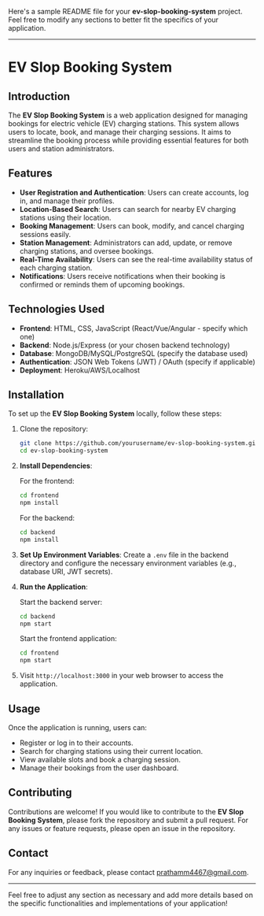 Here's a sample README file for your **ev-slop-booking-system** project. Feel free to modify any sections to better fit the specifics of your application.

---

# EV Slop Booking System

## Introduction

The **EV Slop Booking System** is a web application designed for managing bookings for electric vehicle (EV) charging stations. This system allows users to locate, book, and manage their charging sessions. It aims to streamline the booking process while providing essential features for both users and station administrators.

## Features

- **User Registration and Authentication**: Users can create accounts, log in, and manage their profiles.
- **Location-Based Search**: Users can search for nearby EV charging stations using their location.
- **Booking Management**: Users can book, modify, and cancel charging sessions easily.
- **Station Management**: Administrators can add, update, or remove charging stations, and oversee bookings.
- **Real-Time Availability**: Users can see the real-time availability status of each charging station.
- **Notifications**: Users receive notifications when their booking is confirmed or reminds them of upcoming bookings.

## Technologies Used

- **Frontend**: HTML, CSS, JavaScript (React/Vue/Angular - specify which one)
- **Backend**: Node.js/Express (or your chosen backend technology)
- **Database**: MongoDB/MySQL/PostgreSQL (specify the database used)
- **Authentication**: JSON Web Tokens (JWT) / OAuth (specify if applicable)
- **Deployment**: Heroku/AWS/Localhost

## Installation

To set up the **EV Slop Booking System** locally, follow these steps:

1. Clone the repository:

   ```bash
   git clone https://github.com/yourusername/ev-slop-booking-system.git
   cd ev-slop-booking-system
   ```

2. **Install Dependencies**:

   For the frontend:

   ```bash
   cd frontend
   npm install
   ```

   For the backend:

   ```bash
   cd backend
   npm install
   ```

3. **Set Up Environment Variables**: Create a `.env` file in the backend directory and configure the necessary environment variables (e.g., database URI, JWT secrets).

4. **Run the Application**:

   Start the backend server:

   ```bash
   cd backend
   npm start
   ```

   Start the frontend application:

   ```bash
   cd frontend
   npm start
   ```

5. Visit `http://localhost:3000` in your web browser to access the application.

## Usage

Once the application is running, users can:

- Register or log in to their accounts.
- Search for charging stations using their current location.
- View available slots and book a charging session.
- Manage their bookings from the user dashboard.

## Contributing

Contributions are welcome! If you would like to contribute to the **EV Slop Booking System**, please fork the repository and submit a pull request. For any issues or feature requests, please open an issue in the repository.



## Contact

For any inquiries or feedback, please contact prathamm4467@gmail.com.

---

Feel free to adjust any section as necessary and add more details based on the specific functionalities and implementations of your application!
